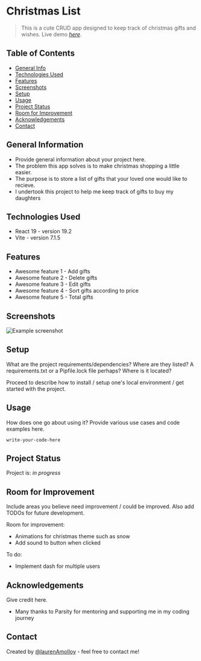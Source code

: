 # Christmas List
> This is a cute CRUD app designed to keep track of christmas gifts and wishes.
> Live demo [_here_](https://www.example.com). <!-- If you have the project hosted somewhere, include the link here. -->

## Table of Contents
* [General Info](#general-information)
* [Technologies Used](#technologies-used)
* [Features](#features)
* [Screenshots](#screenshots)
* [Setup](#setup)
* [Usage](#usage)
* [Project Status](#project-status)
* [Room for Improvement](#room-for-improvement)
* [Acknowledgements](#acknowledgements)
* [Contact](#contact)
<!-- * [License](#license) -->


## General Information
- Provide general information about your project here.
- The problem this app solves is to make christmas shopping a little easier.
- The purpose is to store a list of gifts that your loved one would like to recieve.
- I undertook this project to help me keep track of gifts to buy my daughters 


## Technologies Used
- React 19 - version 19.2
- Vite - version 7.1.5



## Features

- Awesome feature 1 - Add gifts
- Awesome feature 2 - Delete gifts
- Awesome feature 3 - Edit gifts
- Awesome feature 4 - Sort gifts according to price
- Awesome feature 5 - Total gifts


## Screenshots
![Example screenshot](./img/screenshot.png)
<!-- If you have screenshots you'd like to share, include them here. -->


## Setup
What are the project requirements/dependencies? Where are they listed? A requirements.txt or a Pipfile.lock file perhaps? Where is it located?

Proceed to describe how to install / setup one's local environment / get started with the project.


## Usage
How does one go about using it?
Provide various use cases and code examples here.

`write-your-code-here`


## Project Status
Project is: _in progress_ 


## Room for Improvement
Include areas you believe need improvement / could be improved. Also add TODOs for future development.

Room for improvement:
- Animations for christmas theme such as snow
- Add sound to button when clicked

To do:
- Implement dash for multiple users


## Acknowledgements
Give credit here.
- Many thanks to Parsity for mentoring and supporting me in my coding journey


## Contact
Created by [@laurenAmolloy](https://www.linkedin.com/in/lauren-a-molloy/) - feel free to contact me!


<!-- Optional -->
<!-- ## License -->
<!-- This project is open source and available under the [... License](). -->

<!-- You don't have to include all sections - just the one's relevant to your project -->
